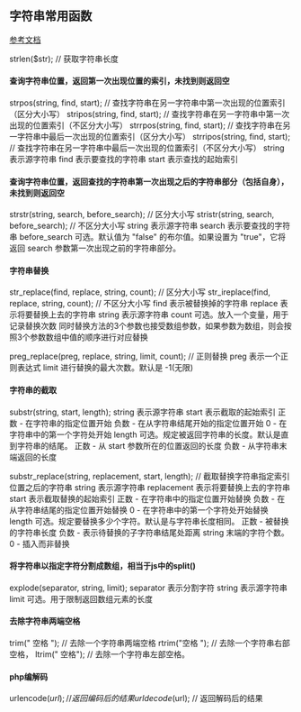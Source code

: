 ## 字符串常用函数

[参考文档](http://www.w3school.com.cn/php/php_ref_string.asp)

strlen($str); // 获取字符串长度

#### 查询字符串位置，返回第一次出现位置的索引，未找到则返回空

strpos(string, find, start); // 查找字符串在另一字符串中第一次出现的位置索引（区分大小写）
stripos(string, find, start); // 查找字符串在另一字符串中第一次出现的位置索引（不区分大小写）
strrpos(string, find, start); // 查找字符串在另一字符串中最后一次出现的位置索引（区分大小写）
strripos(string, find, start); // 查找字符串在另一字符串中最后一次出现的位置索引（不区分大小写）
string 表示源字符串
find 表示要查找的字符串
start 表示查找的起始索引

#### 查询字符串位置，返回查找的字符串第一次出现之后的字符串部分（包括自身），未找到则返回空

strstr(string, search, before_search); // 区分大小写
stristr(string, search, before_search); // 不区分大小写
string 表示源字符串
search 表示要查找的字符串
before_search 可选。默认值为 "false" 的布尔值。如果设置为 "true"，它将返回 search 参数第一次出现之前的字符串部分。

#### 字符串替换

str_replace(find, replace, string, count); // 区分大小写
str_ireplace(find, replace, string, count); // 不区分大小写
find 表示被替换掉的字符串
replace 表示将要替换上去的字符串
string 表示源字符串
count 可选。放入一个变量，用于记录替换次数
同时替换方法的3个参数也接受数组参数，如果参数为数组，则会按照3个参数数组中值的顺序进行对应替换

preg_replace(preg, replace, string, limit, count); // 正则替换
preg 表示一个正则表达式
limit 进行替换的最大次数。默认是 -1(无限)

#### 字符串的截取

substr(string, start, length);
string 表示源字符串
start 表示截取的起始索引
	正数 - 在字符串的指定位置开始
	负数 - 在从字符串结尾开始的指定位置开始
	0 - 在字符串中的第一个字符处开始
length 可选。规定被返回字符串的长度。默认是直到字符串的结尾。
	正数 - 从 start 参数所在的位置返回的长度
	负数 - 从字符串末端返回的长度

substr_replace(string, replacement, start, length); // 截取替换字符串指定索引位置之后的字符串
string 表示源字符串
replacement 表示将要替换上去的字符串
start 表示截取替换的起始索引
	正数 - 在字符串中的指定位置开始替换
	负数 - 在从字符串结尾的指定位置开始替换
	0 - 在字符串中的第一个字符处开始替换
length 可选。规定要替换多少个字符。默认是与字符串长度相同。
	正数 - 被替换的字符串长度
	负数 - 表示待替换的子字符串结尾处距离 string 末端的字符个数。
	0 - 插入而非替换

#### 将字符串以指定字符分割成数组，相当于js中的split()

explode(separator, string, limit);
separator 表示分割字符
string 表示源字符串
limit 可选。用于限制返回数组元素的长度

#### 去除字符串两端空格

trim(" 空格 "); // 去除一个字符串两端空格
rtrim("空格 "); // 去除一个字符串右部空格， 
ltrim(" 空格"); // 去除一个字符串左部空格。

#### php编解码

urlencode($url); // 返回编码后的结果
urldecode($url); // 返回解码后的结果 